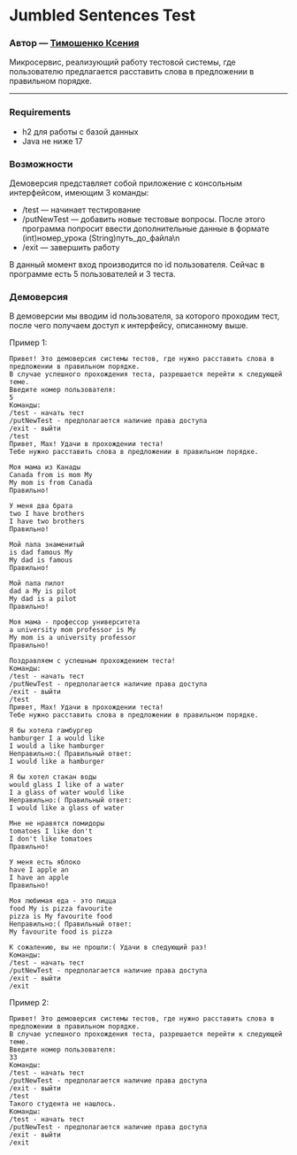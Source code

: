# Jumbled Sentences Test
### Автор — [Тимошенко Ксения](https://github.com/Xentention)

Микросервис, реализующий работу тестовой системы, где пользователю предлагается расставить слова в предложении в правильном порядке.

---

### Requirements

- h2 для работы с базой данных
- Java не ниже 17

### Возможности

Демоверсия представляет собой приложение с консольным интерфейсом, имеющим 3 команды:
- /test — начинает тестирование
- /putNewTest — добавить новые тестовые вопросы. После этого программа попросит ввести дополнительные данные в формате (int)номер_урока (String)путь_до_файла\n
- /exit — завершить работу

В данный момент вход производится по id пользователя. Сейчас в программе есть 5 пользователей и 3 теста.

### Демоверсия

В демоверсии мы вводим id пользователя, за которого проходим тест, после чего получаем доступ к интерфейсу, описанному выше.

Пример 1:
```
Привет! Это демоверсия системы тестов, где нужно расставить слова в предложении в правильном порядке.
В случае успешного прохождения теста, разрешается перейти к следующей теме.
Введите номер пользователя:
5
Команды:
/test - начать тест
/putNewTest - предполагается наличие права доступа
/exit - выйти
/test
Привет, Max! Удачи в прохождении теста!
Тебе нужно расставить слова в предложении в правильном порядке.

Моя мама из Канады
Canada from is mom My
My mom is from Canada
Правильно!

У меня два брата
two I have brothers
I have two brothers
Правильно!

Мой папа знаменитый
is dad famous My
My dad is famous
Правильно!

Мой папа пилот
dad a My is pilot
My dad is a pilot
Правильно!

Моя мама - профессор университета
a university mom professor is My
My mom is a university professor
Правильно!

Поздравляем с успешным прохождением теста!
Команды:
/test - начать тест
/putNewTest - предполагается наличие права доступа
/exit - выйти
/test
Привет, Max! Удачи в прохождении теста!
Тебе нужно расставить слова в предложении в правильном порядке.

Я бы хотела гамбургер
hamburger I a would like
I would a like hamburger
Неправильно:( Правильный ответ:
I would like a hamburger

Я бы хотел стакан воды
would glass I like of a water
I a glass of water would like
Неправильно:( Правильный ответ:
I would like a glass of water

Мне не нравятся помидоры
tomatoes I like don't
I don't like tomatoes
Правильно!

У меня есть яблоко
have I apple an
I have an apple
Правильно!

Моя любимая еда - это пицца
food My is pizza favourite
pizza is My favourite food
Неправильно:( Правильный ответ:
My favourite food is pizza

К сожалению, вы не прошли:( Удачи в следующий раз!
Команды:
/test - начать тест
/putNewTest - предполагается наличие права доступа
/exit - выйти
/exit
```

Пример 2:
```
Привет! Это демоверсия системы тестов, где нужно расставить слова в предложении в правильном порядке.
В случае успешного прохождения теста, разрешается перейти к следующей теме.
Введите номер пользователя:
33
Команды:
/test - начать тест
/putNewTest - предполагается наличие права доступа
/exit - выйти
/test
Такого студента не нашлось.
Команды:
/test - начать тест
/putNewTest - предполагается наличие права доступа
/exit - выйти
/exit
```
